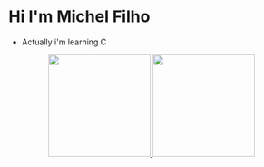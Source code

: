 # Hi I'm Michel Filho
- Actually i'm learning C

<div align="center">
  <a href="https://github.com/MichelHBFilho">
  <img height="180em" src="https://github-readme-stats.vercel.app/api?username=MichelHBFilho&show_icons=true&theme=dark&include_all_commits=true&count_private=true"/>
  <img height="180em" src="https://github-readme-stats.vercel.app/api/top-langs/?username=MichelHBFilho&layout=compact&langs_count=7&theme=dark&count_private=true&hide=html,css,scss"/>
</div>
